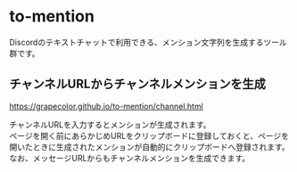 # to-mention
Discordのテキストチャットで利用できる、メンション文字列を生成するツール群です。  

## チャンネルURLからチャンネルメンションを生成
https://grapecolor.github.io/to-mention/channel.html  
  
チャンネルURLを入力するとメンションが生成されます。  
ページを開く前にあらかじめURLをクリップボードに登録しておくと、ページを開いたときに生成されたメンションが自動的にクリップボードへ登録されます。  
なお、メッセージURLからもチャンネルメンションを生成できます。  
